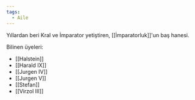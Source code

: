 ```yaml
---
tags:
  - Aile
---  
```

  
Yıllardan beri Kral ve İmparator yetiştiren, [[İmparatorluk]]'un baş hanesi.  
  
Bilinen üyeleri:  
- [[Halstein]]  
- [[Harald IX]]  
- [[Jurgen IV]]  
- [[Jurgen V]]  
- [[Stefan]]  
- [[Virzol III]]